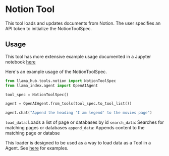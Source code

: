 # Notion Tool

This tool loads and updates documents from Notion. The user specifies an API token to initialize the NotionToolSpec.


## Usage

This tool has more extensive example usage documented in a Jupyter notebook [here](https://github.com/emptycrown/llama-hub/tree/main/llama_hub/tools/notebooks/notion.ipynb)

Here's an example usage of the NotionToolSpec.

```python
from llama_hub.tools.notion import NotionToolSpec
from llama_index.agent import OpenAIAgent

tool_spec = NotionToolSpec()

agent = OpenAIAgent.from_tools(tool_spec.to_tool_list())

agent.chat("Append the heading 'I am legend' to the movies page")
```

`load_data`: Loads a list of page or databases by id
`search_data`: Searches for matching pages or databases
`append_data`: Appends content to the matching page or databse

This loader is designed to be used as a way to load data as a Tool in a Agent. See [here](https://github.com/emptycrown/llama-hub/tree/main) for examples.

